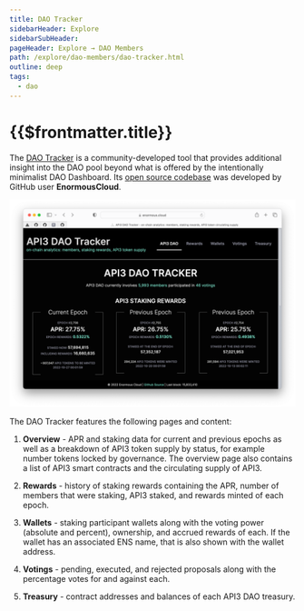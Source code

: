 ```yaml
---
title: DAO Tracker
sidebarHeader: Explore
sidebarSubHeader:
pageHeader: Explore → DAO Members
path: /explore/dao-members/dao-tracker.html
outline: deep
tags:
  - dao
---
```


<PageHeader/>

<SearchHighlight/>

# {{$frontmatter.title}}

The [DAO Tracker](https://enormous.cloud/dao/api3/tracker/)<ExternalLinkImage/>
is a community-developed tool that provides additional insight into the DAO pool
beyond what is offered by the intentionally minimalist DAO Dashboard. Its
[open source codebase](https://github.com/EnormousCloud/api3-dao-tracker)<ExternalLinkImage/>
was developed by GitHub user **EnormousCloud**.

![dao-tracker](../assets/images/dao-tracker.png)

The DAO Tracker features the following pages and content:

1. **Overview** - APR and staking data for current and previous epochs as well
   as a breakdown of API3 token supply by status, for example number tokens
   locked by governance. The overview page also contains a list of API3 smart
   contracts and the circulating supply of API3.

2. **Rewards** - history of staking rewards containing the APR, number of
   members that were staking, API3 staked, and rewards minted of each epoch.

3. **Wallets** - staking participant wallets along with the voting power
   (absolute and percent), ownership, and accrued rewards of each. If the wallet
   has an associated ENS name, that is also shown with the wallet address.

4. **Votings** - pending, executed, and rejected proposals along with the
   percentage votes for and against each.

5. **Treasury** - contract addresses and balances of each API3 DAO treasury.
